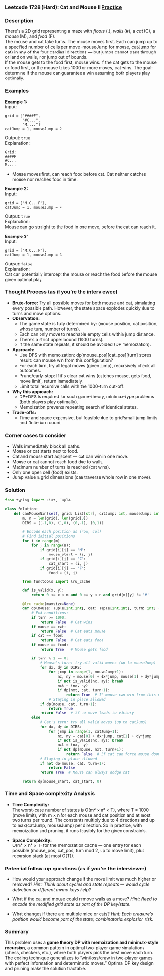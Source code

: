 ### Leetcode 1728 (Hard): Cat and Mouse II [Practice](https://leetcode.com/problems/cat-and-mouse-ii)

### Description  
There's a 2D grid representing a maze with *floors* (.), *walls* (#), a *cat* (C), a *mouse* (M), and *food* (F).  
The mouse and cat take turns. The mouse moves first. Each can jump up to a specified number of cells per move (mouseJump for mouse, catJump for cat) in any of the four cardinal directions — but jumps cannot pass through or land on walls, nor jump out of bounds.  
If the mouse gets to the food first, mouse wins. If the cat gets to the mouse or food first, or the mouse takes 1000 or more moves, cat wins. The goal: determine if the mouse can guarantee a win assuming both players play optimally.

### Examples  

**Example 1:**  
Input:  
```
grid = ["####F",
        "#C...",
        "M...."],
catJump = 1, mouseJump = 2
```
Output: `true`  
Explanation:  
```
Grid:
####F
#C...
M....
```
- Mouse moves first, can reach food before cat. Cat neither catches mouse nor reaches food in time.

**Example 2:**  
Input:  
```
grid = ["M.C...F"],
catJump = 1, mouseJump = 4
```
Output: `true`  
Explanation:  
Mouse can go straight to the food in one move, before the cat can reach it.

**Example 3:**  
Input:  
```
grid = ["M.C...F"],
catJump = 1, mouseJump = 3
```
Output: `false`  
Explanation:  
Cat can potentially intercept the mouse or reach the food before the mouse given optimal play.

### Thought Process (as if you’re the interviewee)  

- **Brute-force:** Try all possible moves for both mouse and cat, simulating every possible path. However, the state space explodes quickly due to turns and move options.  
- **Observation:**  
    - The game state is fully determined by: (mouse position, cat position, whose turn, number of turns).  
    - Each can only move to reachable empty cells within jump distance.
    - There’s a strict upper bound (1000 turns).
    - If the same state repeats, it should be avoided (DP memoization).
- **Approach:**  
    - Use DFS with memoization: dp[mouse_pos][cat_pos][turn] stores result: can mouse win from this configuration?
    - For each turn, try all legal moves (given jump), recursively check all outcomes.
    - Prune/early-stop: If it's clear cat wins (catches mouse, gets food, move limit), return immediately.
    - Limit total recursive calls with the 1000-turn cut-off.
- **Why this approach:**  
    - DP+DFS is required for such game-theory, minimax-type problems (both players play optimally).
    - Memoization prevents repeating search of identical states.
- **Trade-offs:**  
    - Time and space expensive, but feasible due to grid/small jump limits and finite turn count.

### Corner cases to consider  
- Walls immediately block all paths.
- Mouse or cat starts next to food.
- Cat and mouse start adjacent — cat can win in one move.
- Mouse or cat cannot reach food due to walls.
- Maximum number of turns is reached (cat wins).
- Only one open cell (food) exists.
- Jump value ≥ grid dimensions (can traverse whole row in one move).

### Solution

```python
from typing import List, Tuple

class Solution:
    def canMouseWin(self, grid: List[str], catJump: int, mouseJump: int) -> bool:
        m, n = len(grid), len(grid[0])
        DIRS = [(-1,0), (1,0), (0,-1), (0,1)]

        # Encode each position as (row, col)
        # Find initial positions
        for i in range(m):
            for j in range(n):
                if grid[i][j] == 'M':
                    mouse_start = (i, j)
                if grid[i][j] == 'C':
                    cat_start = (i, j)
                if grid[i][j] == 'F':
                    food = (i, j)

        from functools import lru_cache

        def is_valid(x, y):
            return 0 <= x < m and 0 <= y < n and grid[x][y] != '#'

        @lru_cache(maxsize=None)
        def dp(mouse: Tuple[int,int], cat: Tuple[int,int], turn: int) -> bool:
            # End conditions:
            if turn >= 1000:
                return False  # Cat wins
            if mouse == cat:
                return False  # Cat eats mouse
            if cat == food:
                return False  # Cat eats food
            if mouse == food:
                return True   # Mouse gets food

            if turn % 2 == 0:
                # Mouse's turn: try all valid moves (up to mouseJump)
                for dx, dy in DIRS:
                    for jump in range(1, mouseJump+1):
                        nx, ny = mouse[0] + dx*jump, mouse[1] + dy*jump
                        if not is_valid(nx, ny): break
                        nxt = (nx, ny)
                        if dp(nxt, cat, turn+1):
                            return True  # If mouse can win from this move
                    # Staying in place allowed
                if dp(mouse, cat, turn+1):
                    return True
                return False  # If no move leads to victory
            else:
                # Cat's turn: try all valid moves (up to catJump)
                for dx, dy in DIRS:
                    for jump in range(1, catJump+1):
                        nx, ny = cat[0] + dx*jump, cat[1] + dy*jump
                        if not is_valid(nx, ny): break
                        nxt = (nx, ny)
                        if not dp(mouse, nxt, turn+1):
                            return False  # If cat can force mouse doom
                # Staying in place allowed
                if not dp(mouse, cat, turn+1):
                    return False
                return True  # Mouse can always dodge cat

        return dp(mouse_start, cat_start, 0)
```

### Time and Space complexity Analysis  

- **Time Complexity:**  
  The worst-case number of states is O(m² × n² × T), where T = 1000 (move limit), with m × n for each mouse and cat position and at most two turns per round. The constants multiply due to 4 directions and up to max(catJump, mouseJump) per direction. So in practice, with memoization and pruning, it runs feasibly for the given constraints.
  
- **Space Complexity:**  
  O(m² × n² × T) for the memoization cache — one entry for each possible (mouse_pos, cat_pos, turn mod 2, up to move limit), plus recursion stack (at most O(T)).

### Potential follow-up questions (as if you’re the interviewer)  

- How would your approach change if the move limit was much higher or removed?
  *Hint: Think about cycles and state repeats — would cycle detection or different memo keys help?*

- What if the cat and mouse could remove walls as a move?
  *Hint: Need to encode the modified grid state as part of the DP key/state.*

- What changes if there are multiple mice or cats?
  *Hint: Each creature’s position would become part of the state; combinatorial explosion risk.*

### Summary
This problem uses a **game theory DP with memoization and minimax-style recursion**, a common pattern in optimal two-player game simulations (chess, checkers, etc.), where both players pick the best move each turn. The coding technique generalizes to “win/loss/draw in two-player games with perfect information and deterministic moves.” Optimal DP key design and pruning make the solution tractable.